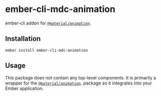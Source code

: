 ember-cli-mdc-animation
======================

ember-cli addon for [`@material/animation`](https://github.com/material-components/material-components-web/tree/master/packages/mdc-animation).

Installation
------------

    ember install ember-cli-mdc-animation

Usage
------

This package does not contain any top-level components. It is primarily a wrapper
for the [`@material/animation`](https://github.com/material-components/material-components-web/tree/master/packages/mdc-animation).
package so it integrates into your Ember application.
